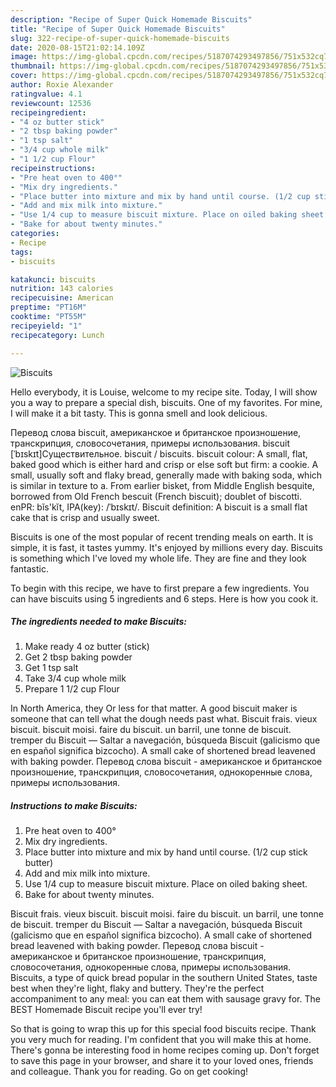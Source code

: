 ```yaml
---
description: "Recipe of Super Quick Homemade Biscuits"
title: "Recipe of Super Quick Homemade Biscuits"
slug: 322-recipe-of-super-quick-homemade-biscuits
date: 2020-08-15T21:02:14.109Z
image: https://img-global.cpcdn.com/recipes/5187074293497856/751x532cq70/biscuits-recipe-main-photo.jpg
thumbnail: https://img-global.cpcdn.com/recipes/5187074293497856/751x532cq70/biscuits-recipe-main-photo.jpg
cover: https://img-global.cpcdn.com/recipes/5187074293497856/751x532cq70/biscuits-recipe-main-photo.jpg
author: Roxie Alexander
ratingvalue: 4.1
reviewcount: 12536
recipeingredient:
- "4 oz butter stick"
- "2 tbsp baking powder"
- "1 tsp salt"
- "3/4 cup whole milk"
- "1 1/2 cup Flour"
recipeinstructions:
- "Pre heat oven to 400°"
- "Mix dry ingredients."
- "Place butter into mixture and mix by hand until course. (1/2 cup stick butter)"
- "Add and mix milk into mixture."
- "Use 1/4 cup to measure biscuit mixture. Place on oiled baking sheet."
- "Bake for about twenty minutes."
categories:
- Recipe
tags:
- biscuits

katakunci: biscuits 
nutrition: 143 calories
recipecuisine: American
preptime: "PT16M"
cooktime: "PT55M"
recipeyield: "1"
recipecategory: Lunch

---
```



![Biscuits](https://img-global.cpcdn.com/recipes/5187074293497856/751x532cq70/biscuits-recipe-main-photo.jpg)

Hello everybody, it is Louise, welcome to my recipe site. Today, I will show you a way to prepare a special dish, biscuits. One of my favorites. For mine, I will make it a bit tasty. This is gonna smell and look delicious.

Перевод слова biscuit, американское и британское произношение, транскрипция, словосочетания, примеры использования. biscuit [ˈbɪskɪt]Существительное. biscuit / biscuits. biscuit colour: A small, flat, baked good which is either hard and crisp or else soft but firm: a cookie. A small, usually soft and flaky bread, generally made with baking soda, which is similar in texture to a. From earlier bisket, from Middle English besquite, borrowed from Old French bescuit (French biscuit); doublet of biscotti. enPR: bĭs&#39;kĭt, IPA(key): /ˈbɪskɪt/. Biscuit definition: A biscuit is a small flat cake that is crisp and usually sweet.

Biscuits is one of the most popular of recent trending meals on earth. It is simple, it is fast, it tastes yummy. It's enjoyed by millions every day. Biscuits is something which I've loved my whole life. They are fine and they look fantastic.


To begin with this recipe, we have to first prepare a few ingredients. You can have biscuits using 5 ingredients and 6 steps. Here is how you cook it.

<!--inarticleads1-->

##### The ingredients needed to make Biscuits:

1. Make ready 4 oz butter (stick)
1. Get 2 tbsp baking powder
1. Get 1 tsp salt
1. Take 3/4 cup whole milk
1. Prepare 1 1/2 cup Flour


In North America, they Or less for that matter. A good biscuit maker is someone that can tell what the dough needs past what. Biscuit frais. vieux biscuit. biscuit moisi. faire du biscuit. un barril, une tonne de biscuit. tremper du Biscuit — Saltar a navegación, búsqueda Biscuit (galicismo que en español significa bizcocho). A small cake of shortened bread leavened with baking powder. Перевод слова biscuit - американское и британское произношение, транскрипция, словосочетания, однокоренные слова, примеры использования. 

<!--inarticleads2-->

##### Instructions to make Biscuits:

1. Pre heat oven to 400°
1. Mix dry ingredients.
1. Place butter into mixture and mix by hand until course. (1/2 cup stick butter)
1. Add and mix milk into mixture.
1. Use 1/4 cup to measure biscuit mixture. Place on oiled baking sheet.
1. Bake for about twenty minutes.


Biscuit frais. vieux biscuit. biscuit moisi. faire du biscuit. un barril, une tonne de biscuit. tremper du Biscuit — Saltar a navegación, búsqueda Biscuit (galicismo que en español significa bizcocho). A small cake of shortened bread leavened with baking powder. Перевод слова biscuit - американское и британское произношение, транскрипция, словосочетания, однокоренные слова, примеры использования. Biscuits, a type of quick bread popular in the southern United States, taste best when they&#39;re light, flaky and buttery. They&#39;re the perfect accompaniment to any meal: you can eat them with sausage gravy for. The BEST Homemade Biscuit recipe you&#39;ll ever try! 

So that is going to wrap this up for this special food biscuits recipe. Thank you very much for reading. I'm confident that you will make this at home. There's gonna be interesting food in home recipes coming up. Don't forget to save this page in your browser, and share it to your loved ones, friends and colleague. Thank you for reading. Go on get cooking!
